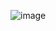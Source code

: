 



![image](https://github.com/YashAgrawal0406/JAVA-DS/assets/93816952/72cdf984-d817-444b-ae3e-77ccd5f98391)

